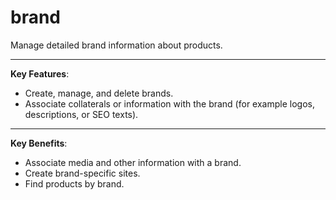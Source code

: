 # brand

Manage detailed brand information about products.

***

**Key Features**:
* Create, manage, and delete brands.
* Associate collaterals or information with the brand (for example logos, descriptions, or SEO texts).

***

**Key Benefits**:
* Associate media and other information with a brand.
* Create brand-specific sites.
* Find products by brand.